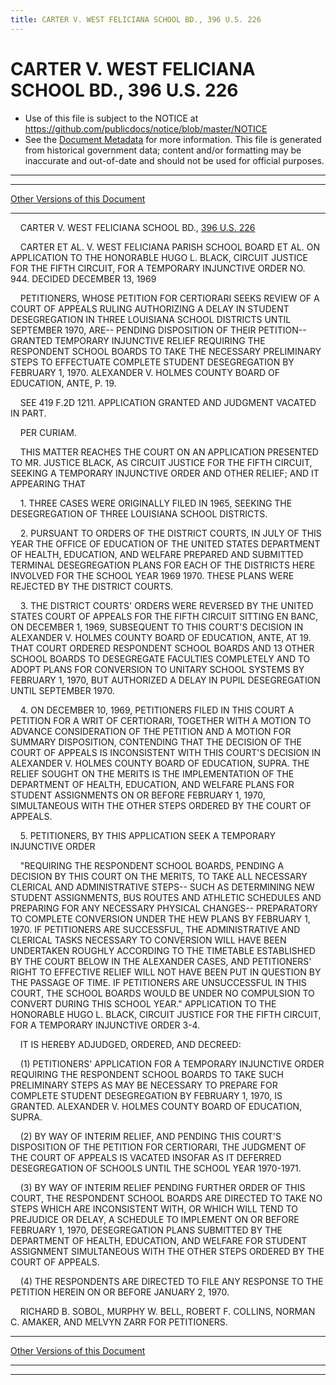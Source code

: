 ```yaml
---
title: CARTER V. WEST FELICIANA SCHOOL BD., 396 U.S. 226
---
```


# CARTER V. WEST FELICIANA SCHOOL BD., 396 U.S. 226

* Use of this file is subject to the NOTICE at https://github.com/publicdocs/notice/blob/master/NOTICE
* See the [Document Metadata](../../../index.md) for more information.
  This file is generated from historical government data; content and/or formatting may be inaccurate and out-of-date and should not be used for official purposes.

----------
----------

[Other Versions of this Document](https://publicdocs.github.io/go/links?ns=uslm-x&ref=%2Fus%2Fcourts%2Fscotus%2FusReporter%2F396%2F226)

----------

    CARTER V. WEST FELICIANA SCHOOL BD., [396 U.S. 226][/us/courts/scotus/usReporter/396/226]

    CARTER ET AL. V. WEST FELICIANA PARISH SCHOOL BOARD ET AL. ON APPLICATION TO THE HONORABLE HUGO L. BLACK, CIRCUIT JUSTICE FOR THE FIFTH CIRCUIT, FOR A TEMPORARY INJUNCTIVE ORDER NO. 944.  DECIDED DECEMBER 13, 1969

    PETITIONERS, WHOSE PETITION FOR CERTIORARI SEEKS REVIEW OF A COURT OF APPEALS RULING AUTHORIZING A DELAY IN STUDENT DESEGREGATION IN THREE LOUISIANA SCHOOL DISTRICTS UNTIL SEPTEMBER 1970, ARE-- PENDING DISPOSITION OF THEIR PETITION-- GRANTED TEMPORARY INJUNCTIVE RELIEF REQUIRING THE RESPONDENT SCHOOL BOARDS TO TAKE THE NECESSARY PRELIMINARY STEPS TO EFFECTUATE COMPLETE STUDENT DESEGREGATION BY FEBRUARY 1, 1970.  ALEXANDER V. HOLMES COUNTY BOARD OF EDUCATION, ANTE, P. 19.

    SEE 419 F.2D 1211.  APPLICATION GRANTED AND JUDGMENT VACATED IN PART.

    PER CURIAM.

    THIS MATTER REACHES THE COURT ON AN APPLICATION PRESENTED TO MR. JUSTICE BLACK, AS CIRCUIT JUSTICE FOR THE FIFTH CIRCUIT, SEEKING A TEMPORARY INJUNCTIVE ORDER AND OTHER RELIEF; AND IT APPEARING THAT

    1.  THREE CASES WERE ORIGINALLY FILED IN 1965, SEEKING THE DESEGREGATION OF THREE LOUISIANA SCHOOL DISTRICTS.

    2.  PURSUANT TO ORDERS OF THE DISTRICT COURTS, IN JULY OF THIS YEAR THE OFFICE OF EDUCATION OF THE UNITED STATES DEPARTMENT OF HEALTH, EDUCATION, AND WELFARE PREPARED AND SUBMITTED TERMINAL DESEGREGATION PLANS FOR EACH OF THE DISTRICTS HERE INVOLVED FOR THE SCHOOL YEAR 1969 1970.  THESE PLANS WERE REJECTED BY THE DISTRICT COURTS.

    3.  THE DISTRICT COURTS' ORDERS WERE REVERSED BY THE UNITED STATES COURT OF APPEALS FOR THE FIFTH CIRCUIT SITTING EN BANC, ON DECEMBER 1, 1969, SUBSEQUENT TO THIS COURT'S DECISION IN ALEXANDER V. HOLMES COUNTY BOARD OF EDUCATION, ANTE, AT 19.  THAT COURT ORDERED RESPONDENT SCHOOL BOARDS AND 13 OTHER SCHOOL BOARDS TO DESEGREGATE FACULTIES COMPLETELY AND TO ADOPT PLANS FOR CONVERSION TO UNITARY SCHOOL SYSTEMS BY FEBRUARY 1, 1970, BUT AUTHORIZED A DELAY IN PUPIL DESEGREGATION UNTIL SEPTEMBER 1970.

    4.  ON DECEMBER 10, 1969, PETITIONERS FILED IN THIS COURT A PETITION FOR A WRIT OF CERTIORARI, TOGETHER WITH A MOTION TO ADVANCE CONSIDERATION OF THE PETITION AND A MOTION FOR SUMMARY DISPOSITION, CONTENDING THAT THE DECISION OF THE COURT OF APPEALS IS INCONSISTENT WITH THIS COURT'S DECISION IN ALEXANDER V. HOLMES COUNTY BOARD OF EDUCATION, SUPRA.  THE RELIEF SOUGHT ON THE MERITS IS THE IMPLEMENTATION OF THE DEPARTMENT OF HEALTH, EDUCATION, AND WELFARE PLANS FOR STUDENT ASSIGNMENTS ON OR BEFORE FEBRUARY 1, 1970, SIMULTANEOUS WITH THE OTHER STEPS ORDERED BY THE COURT OF APPEALS.

    5.  PETITIONERS, BY THIS APPLICATION SEEK A TEMPORARY INJUNCTIVE ORDER

    "REQUIRING THE RESPONDENT SCHOOL BOARDS, PENDING A DECISION BY THIS COURT ON THE MERITS, TO TAKE ALL NECESSARY CLERICAL AND ADMINISTRATIVE STEPS-- SUCH AS DETERMINING NEW STUDENT ASSIGNMENTS, BUS ROUTES AND ATHLETIC SCHEDULES AND PREPARING FOR ANY NECESSARY PHYSICAL CHANGES-- PREPARATORY TO COMPLETE CONVERSION UNDER THE HEW PLANS BY FEBRUARY 1, 1970.  IF PETITIONERS ARE SUCCESSFUL, THE ADMINISTRATIVE AND CLERICAL TASKS NECESSARY TO CONVERSION WILL HAVE BEEN UNDERTAKEN ROUGHLY ACCORDING TO THE TIMETABLE ESTABLISHED BY THE COURT BELOW IN THE ALEXANDER CASES, AND PETITIONERS' RIGHT TO EFFECTIVE RELIEF WILL NOT HAVE BEEN PUT IN QUESTION BY THE PASSAGE OF TIME.  IF PETITIONERS ARE UNSUCCESSFUL IN THIS COURT, THE SCHOOL BOARDS WOULD BE UNDER NO COMPULSION TO CONVERT DURING THIS SCHOOL YEAR."  APPLICATION TO THE HONORABLE HUGO L. BLACK, CIRCUIT JUSTICE FOR THE FIFTH CIRCUIT, FOR A TEMPORARY INJUNCTIVE ORDER 3-4.

    IT IS HEREBY ADJUDGED, ORDERED, AND DECREED:

    (1) PETITIONERS' APPLICATION FOR A TEMPORARY INJUNCTIVE ORDER REQUIRING THE RESPONDENT SCHOOL BOARDS TO TAKE SUCH PRELIMINARY STEPS AS MAY BE NECESSARY TO PREPARE FOR COMPLETE STUDENT DESEGREGATION BY FEBRUARY 1, 1970, IS GRANTED.  ALEXANDER V. HOLMES COUNTY BOARD OF EDUCATION, SUPRA.

    (2) BY WAY OF INTERIM RELIEF, AND PENDING THIS COURT'S DISPOSITION OF THE PETITION FOR CERTIORARI, THE JUDGMENT OF THE COURT OF APPEALS IS VACATED INSOFAR AS IT DEFERRED DESEGREGATION OF SCHOOLS UNTIL THE SCHOOL YEAR 1970-1971.

    (3) BY WAY OF INTERIM RELIEF PENDING FURTHER ORDER OF THIS COURT, THE RESPONDENT SCHOOL BOARDS ARE DIRECTED TO TAKE NO STEPS WHICH ARE INCONSISTENT WITH, OR WHICH WILL TEND TO PREJUDICE OR DELAY, A SCHEDULE TO IMPLEMENT ON OR BEFORE FEBRUARY 1, 1970, DESEGREGATION PLANS SUBMITTED BY THE DEPARTMENT OF HEALTH, EDUCATION, AND WELFARE FOR STUDENT ASSIGNMENT SIMULTANEOUS WITH THE OTHER STEPS ORDERED BY THE COURT OF APPEALS.

    (4) THE RESPONDENTS ARE DIRECTED TO FILE ANY RESPONSE TO THE PETITION HEREIN ON OR BEFORE JANUARY 2, 1970.

    RICHARD B. SOBOL, MURPHY W. BELL, ROBERT F. COLLINS, NORMAN C. AMAKER, AND MELVYN ZARR FOR PETITIONERS.

----------

[Other Versions of this Document](https://publicdocs.github.io/go/links?ns=uslm-x&ref=%2Fus%2Fcourts%2Fscotus%2FusReporter%2F396%2F226)

----------
----------

[/us/courts/scotus/usReporter/396/226]: https://publicdocs.github.io/go/links?ns=uslm-x&ref=%2Fus%2Fcourts%2Fscotus%2FusReporter%2F396%2F226


